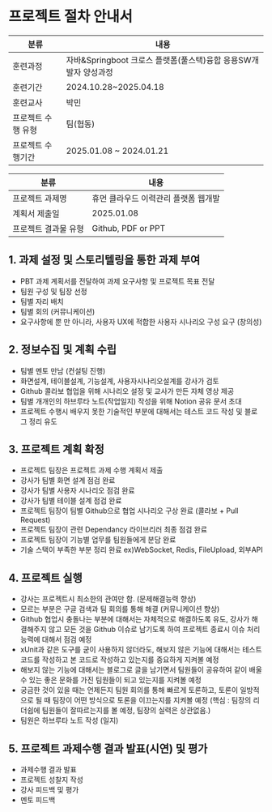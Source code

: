# 프로젝트 절차 안내서

| 분류         | 내용                                        |
| ---------- | ----------------------------------------- |
| 훈련과정       | 자바&Springboot 크로스 플랫폼(풀스택)융합 응용SW개발자 양성과정 |
| 훈련기간       | 2024.10.28~2025.04.18                     |
| 훈련교사       | 박민                                        |
| 프로젝트 수행 유형 | 팀(협동)                                     |
| 프로젝트 수행기간  | 2025.01.08 ~ 2024.01.21                   |

| 분류          | 내용                   |
| ----------- | -------------------- |
| 프로젝트 과제명    | 휴먼 클라우드 이력관리 플랫폼 웹개발 |
| 계획서 제출일     | 2025.01.08           |
| 프로젝트 결과물 유형 | Github, PDF or PPT   |
## 1. 과제 설정 및 스토리텔링을 통한 과제 부여

- PBT 과제 계획서를 전달하여 과제 요구사항 및 프로젝트 목표 전달
- 팀원 구성 및 팀장 선정
- 팀별 자리 배치
- 팀별 회의 (커뮤니케이션)
- 요구사항에 뿐 만 아니라, 사용자 UX에 적합한 사용자 시나리오 구성 요구 (창의성)

## 2. 정보수집 및 계획 수립

- 팀별 멘토 만남 (컨설팅 진행)
- 화면설계, 테이블설계, 기능설계, 사용자시나리오설계를 강사가 검토
- Github 콜라보 협업을 위해 시나리오 설정 및 교사가 만든 자체 영상 제공
- 팀별 개개인의 하브루타 노트(작업일지) 작성을 위해 Notion 공유 문서 초대
- 프로젝트 수행시 배우지 못한 기술적인 부분에 대해서는 테스트 코드 작성 및 블로그 정리 유도

## 3. 프로젝트 계획 확정

- 프로젝트 팀장은 프로젝트 과제 수행 계획서 제출
- 강사가 팀별 화면 설계 점검 완료
- 강사가 팀별 사용자 시나리오 점검 완료
- 강사가 팀별 테이블 설계 점검 완료
- 프로젝트 팀장이 팀별 Github으로 협업 시나리오 구상 완료 (콜라보 + Pull Request)
- 프로젝트 팀장이 관련 Dependancy 라이브리러 최종 점검 완료
- 프로젝트 팀장이 기능별 업무를 팀원들에게 분담 완료
- 기술 스택이 부족한 부분 정리 완료 ex)WebSocket, Redis, FileUpload, 외부API

## 4. 프로젝트 실행

- 강사는 프로젝트시 최소한의 관여만 함. (문제해결능력 향상)
- 모르는 부분은 구글 검색과 팀 회의를 통해 해결 (커뮤니케이션 향상)
- Github 협업시 충돌나는 부분에 대해서는 자체적으로 해결하도록 유도, 강사가 해결해주지 않고 모든 것을 Github 이슈로 남기도록 하여 프로젝트 종료시 이슈 처리 능력에 대해서 점검 예정
- xUnit과 같은 도구를 굳이 사용하지 않더라도, 해보지 않은 기능에 대해서는 테스트 코드를 작성하고 본 코드로 작성하고 있는지를 중요하게 지켜볼 예정
- 해보지 않는 기능에 대해서는 블로그로 글을 남기면서 팀원들이 공유하여 같이 배울 수 있는 좋은 문화를 가진 팀원들이 되고 있는지를 지켜볼 예정
- 궁금한 것이 있을 때는 언제든지 팀원 회의를 통해 빠르게 토론하고, 토론이 일방적으로 될 때 팀장이 어떤 방식으로 토론을 이끄는지를 지켜볼 예정 (핵심 : 팀장의 리더쉽에 팀원들이 잘따르는지를 볼 예정, 팀장의 실력은 상관없음.)
- 팀원은 하브루타 노트 작성 (일지)

## 5. 프로젝트 과제수행 결과 발표(시연) 및 평가

- 과제수행 결과 발표
- 프로젝트 성찰지 작성
- 강사 피드백 및 평가
- 멘토 피드백